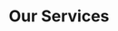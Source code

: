 ---
title: "Our Services"
draft: false
layout: services

#services section

heading: "Our Services"
des: "Lorem ipsum dolor sit amet, consectetur adipisicing elit. In error reprehenderit quam enim obcaecati, repudiandae officia a cumque nemo provident!"

services: 
  - image: "/images/services/service-1.jpg"
    title: "Fitness"
    heading: "Keep Fitness"
    description: "Nulla vel metus scelerisque ante sollicitudin. Cras purus odio, vestibulum in"

  - image: "/images/services/service-2.jpg"
    title: "Fitness"
    heading: "Keep Fitness"
    description: "Nulla vel metus scelerisque ante sollicitudin. Cras purus odio, vestibulum in"
    
  - image: "/images/services/service-3.jpg"
    title: "Fitness"
    heading: "Keep Fitness"
    description: "Nulla vel metus scelerisque ante sollicitudin. Cras purus odio, vestibulum in"
    
  - image: "/images/services/service-4.jpg"
    title: "Fitness"
    heading: "Keep Fitness"
    description: "Nulla vel metus scelerisque ante sollicitudin. Cras purus odio, vestibulum in"
    
  - image: "/images/services/service-5.jpg"
    title: "Fitness"
    heading: "Keep Fitness"
    description: "Nulla vel metus scelerisque ante sollicitudin. Cras purus odio, vestibulum in"
    
  - image: "/images/services/service-6.jpg"
    title: "Fitness"
    heading: "Keep Fitness"
    description: "Nulla vel metus scelerisque ante sollicitudin. Cras purus odio, vestibulum in"  

  
---